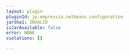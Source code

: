 ```yaml
---
layout: plugin
pluginId: jp.empressia.netbeans.configuration
jarSha1: INVALID
isJarAvailable: false
error: NONE
violations: []

---
```

